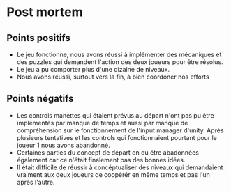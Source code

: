 # Post mortem 

## Points positifs
* Le jeu fonctionne, nous avons réussi à implémenter des mécaniques et des puzzles qui demandent l'action des deux joueurs pour être résolus.
* Le jeu a pu comporter plus d'une dizaine de niveaux.
* Nous avons réussi, surtout vers la fin, à bien coordoner nos efforts

## Points négatifs
* Les controls manettes qui étaient prévus au départ n'ont pas pu être implémentés par manque de temps et aussi par manque de compréhension sur le fonctionnement de l'input manager d'unity. Après plusieurs tentatives et les controls qui fonctionnaient pourtant pour le joueur 1 nous avons abandonné. 
* Certaines parties du concept de départ on du être abadonnées également car ce n'était finalement pas des bonnes idées.
* Il était difficile de réussir à concéptualiser des niveaux qui demandaient vraiment aux deux joueurs de coopérér en même temps et pas      l'un après l'autre.
